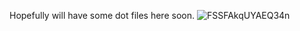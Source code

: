Hopefully will have some dot files here soon.
![FSSFAkqUYAEQ34n](https://user-images.githubusercontent.com/105510394/168328772-cf0c2764-4b42-4c44-817e-4328f10ed7ca.png)
